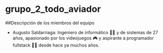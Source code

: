 # grupo_2_todo_aviador








##Descripción de los miembros del equipo

- Augusto Saldarriaga: Ingeniero de informático 👨‍🎓 y de sistemas de 27 años, apasionado por los videojuegos 🎮 y aspirante a programador fullstack 👨‍💻 desde hace ya muchos años. 
